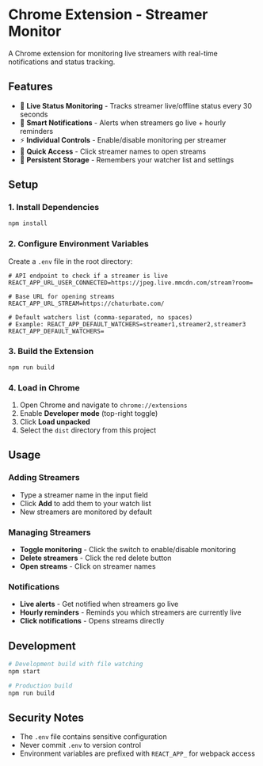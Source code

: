 # Chrome Extension - Streamer Monitor

A Chrome extension for monitoring live streamers with real-time notifications and status tracking.

## Features

- 🔴 **Live Status Monitoring** - Tracks streamer live/offline status every 30 seconds
- 🔔 **Smart Notifications** - Alerts when streamers go live + hourly reminders
- ⚡ **Individual Controls** - Enable/disable monitoring per streamer
- 🎯 **Quick Access** - Click streamer names to open streams
- 💾 **Persistent Storage** - Remembers your watcher list and settings

## Setup

### 1. Install Dependencies
```bash
npm install
```

### 2. Configure Environment Variables
Create a `.env` file in the root directory:

```env
# API endpoint to check if a streamer is live
REACT_APP_URL_USER_CONNECTED=https://jpeg.live.mmcdn.com/stream?room=

# Base URL for opening streams  
REACT_APP_URL_STREAM=https://chaturbate.com/

# Default watchers list (comma-separated, no spaces)
# Example: REACT_APP_DEFAULT_WATCHERS=streamer1,streamer2,streamer3
REACT_APP_DEFAULT_WATCHERS=
```

### 3. Build the Extension
```bash
npm run build
```

### 4. Load in Chrome
1. Open Chrome and navigate to `chrome://extensions`
2. Enable **Developer mode** (top-right toggle)
3. Click **Load unpacked**
4. Select the `dist` directory from this project

## Usage

### Adding Streamers
- Type a streamer name in the input field
- Click **Add** to add them to your watch list
- New streamers are monitored by default

### Managing Streamers
- **Toggle monitoring** - Click the switch to enable/disable monitoring
- **Delete streamers** - Click the red delete button  
- **Open streams** - Click on streamer names

### Notifications
- **Live alerts** - Get notified when streamers go live
- **Hourly reminders** - Reminds you which streamers are currently live
- **Click notifications** - Opens streams directly

## Development

```bash
# Development build with file watching
npm start

# Production build
npm run build
```

## Security Notes

- The `.env` file contains sensitive configuration
- Never commit `.env` to version control
- Environment variables are prefixed with `REACT_APP_` for webpack access
